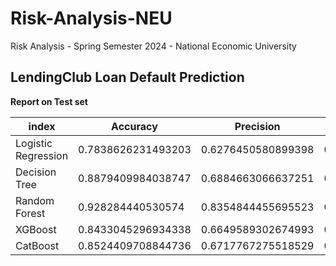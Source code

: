# Risk-Analysis-NEU
Risk Analysis - Spring Semester 2024 -  National Economic University 

## LendingClub Loan Default Prediction

 **Report on Test set**

 |index|Accuracy|Precision|Recall|F1|AUROC|
|---|---|---|---|---|---|
|Logistic Regression|0\.7838626231493203|0\.6276450580899398|0\.7858107622931985|0\.6423815582049919|0\.7858107622931985|
|Decision Tree|0\.8879409984038747|0\.6884663066637251|0\.7022490343793768|0\.6949890320969886|0\.7022490343793768|
|Random Forest|0\.928284440530574|0\.8354844455695523|0\.7052748479762999|0\.7503448678043658|0\.7052748479762999|
|XGBoost|0\.8433045296934338|0\.6649589302674993|0\.806789212266938|0\.6979467683672361|0\.806789212266938|
|CatBoost|0\.8524409708844736|0\.6717767275518529|0\.8058648630350578|0\.7062260005623134|0\.8058648630350578|
